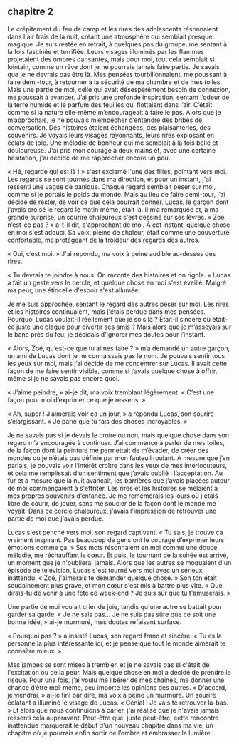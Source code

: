 ## **chapitre 2**

Le crépitement du feu de camp et les rires des adolescents résonnaient dans l'air frais de la nuit, créant une atmosphère qui semblait presque magique. Je suis restée en retrait, à quelques pas du groupe, me sentant à la fois fascinée et terrifiée. Leurs visages illuminés par les flammes projetaient des ombres dansantes, mais pour moi, tout cela semblait si lointain, comme un rêve dont je ne pourrais jamais faire partie.
Je savais que je ne devrais pas être là. Mes pensées tourbillonnaient, me poussant à faire demi-tour, à retourner à la sécurité de ma chambre et de mes toiles. Mais une partie de moi, celle qui avait désespérément besoin de connexion, me poussait à avancer. J’ai pris une profonde inspiration, sentant l’odeur de la terre humide et le parfum des feuilles qui flottaient dans l’air. C’était comme si la nature elle-même m’encourageait à faire le pas.
Alors que je m’approchais, je ne pouvais m’empêcher d’entendre des bribes de conversation. Des histoires étaient échangées, des plaisanteries, des souvenirs. Je voyais leurs visages rayonnants, leurs rires explosant en éclats de joie. Une mélodie de bonheur qui me semblait à la fois belle et douloureuse. J'ai pris mon courage à deux mains et, avec une certaine hésitation, j'ai décidé de me rapprocher encore un peu.

« Hé, regarde qui est là ! » s'est exclamé l'une des filles, pointant vers moi. Les regards se sont tournés dans ma direction, et pour un instant, j'ai ressenti une vague de panique. Chaque regard semblait peser sur moi, comme si je portais le poids du monde. Mais au lieu de faire demi-tour, j’ai décidé de rester, de voir ce que cela pourrait donner.
Lucas, le garçon dont j'avais croisé le regard le matin même, était là. Il m’a remarquée et, à ma grande surprise, un sourire chaleureux s'est dessiné sur ses lèvres. « Zoé, n’est-ce pas ? » a-t-il dit, s'approchant de moi. À cet instant, quelque chose en moi s'est adouci. Sa voix, pleine de chaleur, était comme une couverture confortable, me protégeant de la froideur des regards des autres.

« Oui, c’est moi. » J'ai répondu, ma voix à peine audible au-dessus des rires.

« Tu devrais te joindre à nous. On raconte des histoires et on rigole. » Lucas a fait un geste vers le cercle, et quelque chose en moi s'est éveillé. Malgré ma peur, une étincelle d'espoir s'est allumée.

Je me suis approchée, sentant le regard des autres peser sur moi. Les rires et les histoires continuaient, mais j'étais perdue dans mes pensées. Pourquoi Lucas voulait-il réellement que je sois là ? Était-il sincère ou était-ce juste une blague pour divertir ses amis ? Mais alors que je m’asseyais sur le banc près du feu, je décidais d'ignorer mes doutes pour l’instant.

« Alors, Zoé, qu’est-ce que tu aimes faire ? » m’a demandé un autre garçon, un ami de Lucas dont je ne connaissais pas le nom. Je pouvais sentir tous les yeux sur moi, mais j’ai décidé de me concentrer sur Lucas. Il avait cette façon de me faire sentir visible, comme si j’avais quelque chose à offrir, même si je ne savais pas encore quoi.

« J’aime peindre, » ai-je dit, ma voix tremblant légèrement. « C’est une façon pour moi d’exprimer ce que je ressens. »

« Ah, super ! J’aimerais voir ça un jour, » a répondu Lucas, son sourire s’élargissant. « Je parie que tu fais des choses incroyables. »

Je ne savais pas si je devais le croire ou non, mais quelque chose dans son regard m’a encouragée à continuer. J’ai commencé à parler de mes toiles, de la façon dont la peinture me permettait de m’évader, de créer des mondes où je n’étais pas définie par mon fauteuil roulant. À mesure que j’en parlais, je pouvais voir l’intérêt croître dans les yeux de mes interlocuteurs, et cela me remplissait d’un sentiment que j’avais oublié : l’acceptation.
Au fur et à mesure que la nuit avançait, les barrières que j'avais placées autour de moi commençaient à s'effriter. Les rires et les histoires se mêlaient à mes propres souvenirs d’enfance. Je me remémorais les jours où j'étais libre de courir, de jouer, sans me soucier de la façon dont le monde me voyait. Dans ce cercle chaleureux, j'avais l'impression de retrouver une partie de moi que j'avais perdue.

Lucas s'est penché vers moi, son regard captivant. « Tu sais, je trouve ça vraiment inspirant. Pas beaucoup de gens ont le courage d’exprimer leurs émotions comme ça. » Ses mots résonnaient en moi comme une douce mélodie, me réchauffant le cœur.
Et puis, le tournant de la soirée est arrivé, un moment que je n'oublierai jamais. Alors que les autres se moquaient d'un épisode de télévision, Lucas s'est tourné vers moi avec un sérieux inattendu. « Zoé, j'aimerais te demander quelque chose. » Son ton était soudainement plus grave, et mon cœur s'est mis à battre plus vite. « Que dirais-tu de venir à une fête ce week-end ? Je suis sûr que tu t'amuserais. »

Une partie de moi voulait crier de joie, tandis qu'une autre se battait pour garder sa garde. « Je ne sais pas… Je ne suis pas sûre que ce soit une bonne idée, » ai-je murmuré, mes doutes refaisant surface.

« Pourquoi pas ? » a insisté Lucas, son regard franc et sincère. « Tu es la personne la plus intéressante ici, et je pense que tout le monde aimerait te connaître mieux. »

Mes jambes se sont mises à trembler, et je ne savais pas si c'était de l'excitation ou de la peur. Mais quelque chose en moi a décidé de prendre le risque. Pour une fois, j’ai voulu me libérer de mes chaînes, me donner une chance d’être moi-même, peu importe les opinions des autres. « D'accord, je viendrai, » ai-je fini par dire, ma voix à peine un murmure.
Un sourire éclatant a illuminé le visage de Lucas. « Génial ! Je vais te retrouver là-bas. » Et alors que nous continuions à parler, j'ai réalisé que je n'avais jamais ressenti cela auparavant. Peut-être que, juste peut-être, cette rencontre inattendue marquerait le début d'un nouveau chapitre dans ma vie, un chapitre où je pourrais enfin sortir de l’ombre et embrasser la lumière.

